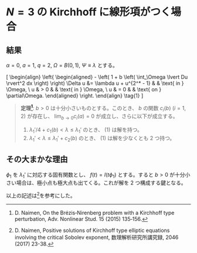 # $N = 3$ の Kirchhoff に線形項がつく場合

## 結果

$\alpha = 0$, $a = 1$, $q = 2$, $\Omega = B(0, 1)$, $\Psi \equiv \lambda$ とする。

\[
  \begin{align}
    \left\{
    \begin{aligned}
      - \left( 1 + b \left( \int_\Omega \lvert Du \rvert^2 dx \right) \right) \Delta u &= \lambda u + u^{2^* - 1}
                &                                                     & \text{ in } \Omega,                        \\
      u          & > 0                                                 &              & \text{ in } \Omega,         \\
      u          & = 0                                                 &              & \text{ on } \partial\Omega.
    \end{aligned}
    \right.
  \end{align} \tag{1}
\]

> **定理[^1]**: $b > 0$ は十分小さいものとする。このとき、 $b$ の関数 $c _i(b)$ ($i = 1, 2$) が存在し、 $\lim _{b \to 0} c _i (a) = 0$ が成立し、さらに以下が成立する。
>
> 1. $\lambda _1'/4 + c _1(b) < \lambda \leq \lambda _1'$ のとき、 (1) は解を持つ。
> 2. $\lambda _1' < \lambda \leq \lambda _1' + c _2(b)$ のとき、 (1) は解を少なくとも $2$ つ持つ。

## その大まかな理由

$\phi _1$ を $\lambda _1'$ に対応する固有関数とし、 $f(t) = I(t \phi _1)$ とする。すると $b > 0$ が十分小さい場合は、極小点も極大点も出てくる。これが解を $2$ つ構成する鍵となる。

以上の記述は[^2]を参考にした。

[^1]: D. Naimen, On the Brézis‐Nirenberg problem with a Kirchhoff type perturbation, Adv. Nonlinear Stud. 15 (2015) 135‐156.

[^2]: D. Naimen, Positive solutions of Kirchhoff type elliptic equations involving the critical Sobolev exponent, 数理解析研究所講究録, 2046 (2017) 23-38.